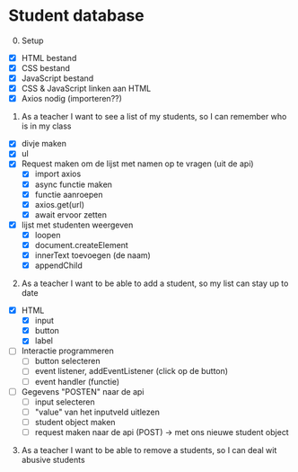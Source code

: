 # Student database

0. Setup

- [x] HTML bestand
- [x] CSS bestand
- [x] JavaScript bestand
- [x] CSS & JavaScript linken aan HTML
- [x] Axios nodig (importeren??)

1. As a teacher I want to see a list of my students, so I can remember who is in my class

- [x] divje maken
- [x] ul
- [x] Request maken om de lijst met namen op te vragen (uit de api)
  - [x] import axios
  - [x] async functie maken
  - [x] functie aanroepen
  - [x] axios.get(url)
  - [x] await ervoor zetten
- [x] lijst met studenten weergeven
  - [x] loopen
  - [x] document.createElement
  - [x] innerText toevoegen (de naam)
  - [x] appendChild

2. As a teacher I want to be able to add a student, so my list can stay up to date

- [x] HTML
  - [x] input
  - [x] button
  - [x] label
- [ ] Interactie programmeren
  - [ ] button selecteren
  - [ ] event listener, addEventListener (click op de button)
  - [ ] event handler (functie)
- [ ] Gegevens "POSTEN" naar de api
  - [ ] input selecteren
  - [ ] "value" van het inputveld uitlezen
  - [ ] student object maken
  - [ ] request maken naar de api (POST) -> met ons nieuwe student object

3. As a teacher I want to be able to remove a students, so I can deal wit abusive students
